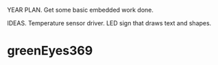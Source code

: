 YEAR PLAN.
Get some basic embedded work done.

IDEAS.
Temperature sensor driver.
LED sign that draws text and shapes.
# greenEyes369
